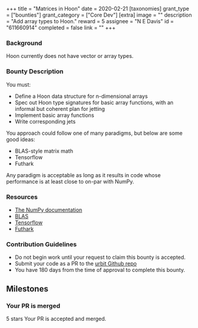 +++
title = "Matrices in Hoon"
date = 2020-02-21
[taxonomies]
grant_type = ["bounties"]
grant_category = ["Core Dev"]
[extra]
image = ""
description = "Add array types to Hoon."
reward = 5
assignee = "N E Davis"
id = "611660914"
completed = false
link = ""
+++

### Background

Hoon currently does not have vector or array types.

### Bounty Description

You must:
- Define a Hoon data structure for n-dimensional arrays
- Spec out Hoon type signatures for basic array functions, with an informal but coherent plan for jetting
- Implement basic array functions
- Write corresponding jets
 
You approach could follow one of many paradigms, but below are some good ideas:
- BLAS-style matrix math 
- Tensorflow
- Futhark
 
Any paradigm is acceptable as long as it results in code whose performance is at least close to on-par with NumPy.

### Resources

- [The NumPy documentation](https://docs.scipy.org/doc/)
- [BLAS](http://www.netlib.org/blas/)
- [Tensorflow](https://www.tensorflow.org/js/guide/tensors_operations)
- [Futhark](https://futhark-lang.org/examples/arrays.html)

### Contribution Guidelines

- Do not begin work until your request to claim this bounty is accepted.  
- Submit your code as a PR to the [urbit Github repo](https://github.com/urbit/urbit)
- You have 180 days from the time of approval to complete this bounty. 


## Milestones


### Your PR is merged
5 stars
Your PR is accepted and merged.

    